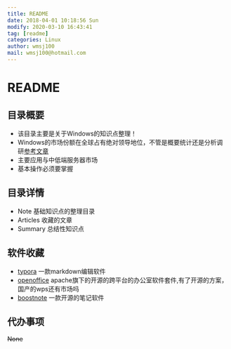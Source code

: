 ```yaml
---
title: README
date: 2018-04-01 10:18:56 Sun
modify: 2020-03-10 16:43:41 
tag: [readme]
categories: Linux
author: wmsj100
mail: wmsj100@hotmail.com
---
```


# README

## 目录概要
- 该目录主要是关于Windows的知识点整理！
- Windows的市场份额在全球占有绝对领导地位，不管是概要统计还是分析调研[参考文章](https://article.pchome.net/content-149721-4.html)
- 主要应用与中低端服务器市场
- 基本操作必须要掌握

## 目录详情
- Note 基础知识点的整理目录
- Articles 收藏的文章
- Summary 总结性知识点

## 软件收藏

- [typora](https://www.typora.io/#windows) 一款markdown编辑软件
- [openoffice](http://www.openoffice.org/download/) apache旗下的开源的跨平台的办公室软件套件,有了开源的方案，国产的wps还有市场吗
- [boostnote](https://boostnote.io/) 一款开源的笔记软件

## 代办事项
~~None~~
